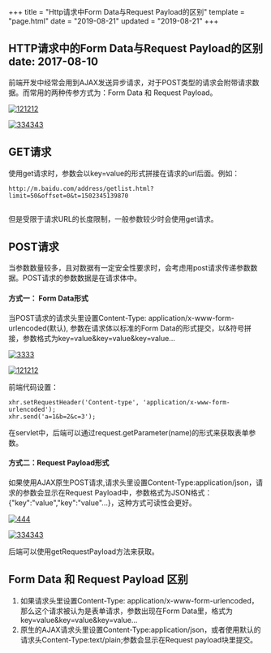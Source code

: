 +++
title = "Http请求中Form Data与Request Payload的区别"
template = "page.html"
date = "2019-08-21"
updated = "2019-08-21"
+++


## HTTP请求中的Form Data与Request Payload的区别date: 2017-08-10

前端开发中经常会用到AJAX发送异步请求，对于POST类型的请求会附带请求数据。而常用的两种传参方式为：Form Data 和 Request Payload。

[![121212](https://user-images.githubusercontent.com/5309877/29163614-9ac78ea4-7def-11e7-9067-77d73a5d841c.jpg)](https://user-images.githubusercontent.com/5309877/29163614-9ac78ea4-7def-11e7-9067-77d73a5d841c.jpg)

[![334343](https://user-images.githubusercontent.com/5309877/29163628-a3e89d48-7def-11e7-869a-1f818fd97149.jpg)](https://user-images.githubusercontent.com/5309877/29163628-a3e89d48-7def-11e7-869a-1f818fd97149.jpg)

## GET请求

使用get请求时，参数会以key=value的形式拼接在请求的url后面。例如：

```
http://m.baidu.com/address/getlist.html?limit=50&offset=0&t=1502345139870


```

但是受限于请求URL的长度限制，一般参数较少时会使用get请求。

## POST请求

当参数数量较多，且对数据有一定安全性要求时，会考虑用post请求传递参数数据。POST请求的参数数据是在请求体中。

#### 方式一： Form Data形式

当POST请求的请求头里设置Content-Type: application/x-www-form-urlencoded(默认), 参数在请求体以标准的Form Data的形式提交，以&符号拼接，参数格式为key=value&key=value&key=value...

[![3333](https://user-images.githubusercontent.com/5309877/29163839-45a49736-7df0-11e7-8f49-56b6744ca3fc.jpg)](https://user-images.githubusercontent.com/5309877/29163839-45a49736-7df0-11e7-8f49-56b6744ca3fc.jpg)

[![121212](https://user-images.githubusercontent.com/5309877/29163614-9ac78ea4-7def-11e7-9067-77d73a5d841c.jpg)](https://user-images.githubusercontent.com/5309877/29163614-9ac78ea4-7def-11e7-9067-77d73a5d841c.jpg)

前端代码设置：

```
xhr.setRequestHeader('Content-type', 'application/x-www-form-urlencoded');
xhr.send('a=1&b=2&c=3');

```

在servlet中，后端可以通过request.getParameter(name)的形式来获取表单参数。

#### 方式二：Request Payload形式

如果使用AJAX原生POST请求,请求头里设置Content-Type:application/json，请求的参数会显示在Request Payload中，参数格式为JSON格式：{"key":"value","key":"value"...}，这种方式可读性会更好。

[![444](https://user-images.githubusercontent.com/5309877/29163866-5b0876ec-7df0-11e7-873b-44731e1becc1.jpg)](https://user-images.githubusercontent.com/5309877/29163866-5b0876ec-7df0-11e7-873b-44731e1becc1.jpg)

[![334343](https://user-images.githubusercontent.com/5309877/29163628-a3e89d48-7def-11e7-869a-1f818fd97149.jpg)](https://user-images.githubusercontent.com/5309877/29163628-a3e89d48-7def-11e7-869a-1f818fd97149.jpg)

后端可以使用getRequestPayload方法来获取。

## Form Data 和 Request Payload 区别

1. 如果请求头里设置Content-Type: application/x-www-form-urlencoded，那么这个请求被认为是表单请求，参数出现在Form Data里，格式为key=value&key=value&key=value...
2. 原生的AJAX请求头里设置Content-Type:application/json，或者使用默认的请求头Content-Type:text/plain;参数会显示在Request payload块里提交。